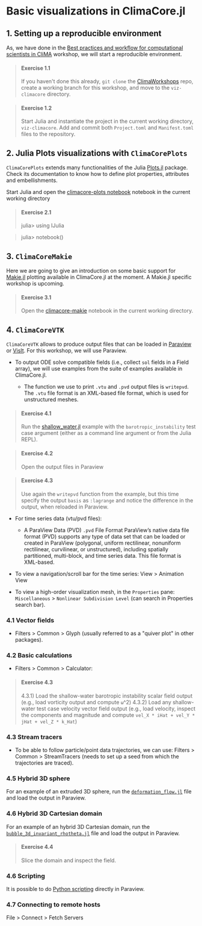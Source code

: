 # Basic visualizations in ClimaCore.jl

## 1. Setting up a reproducible environment

As, we have done in the [Best practices and workflow for computational scientists in CliMA](intro-best-practices/best-practices.md) workshop, we will start a reproducible environment.

> #### Exercise 1.1
> If you haven't done this already, `git clone` the [ClimaWorkshops](https://github.com/CliMA/ClimaWorkshops) repo, create a working branch for this workshop, and move to the `viz-climacore` directory.

> #### Exercise 1.2
> Start Julia and instantiate the project in the current working directory, `viz-climacore`.
> Add and commit both `Project.toml` and `Manifest.toml` files to the repository.

## 2. Julia Plots visualizations with `ClimaCorePlots`

`ClimaCorePlots` extends many functionalities of the Julia [Plots.jl](https://docs.juliaplots.org/stable/) package. Check its documentation to know how to define plot properties, attributes and embellishments.

Start Julia and open the [climacore-plots notebook](climacore-plots.ipynb) notebook in the current working directory

> #### Exercise 2.1
> julia> using IJulia

> julia> notebook()

## 3. `ClimaCoreMakie`

Here we are going to give an introduction on some basic support for [Makie.jl](https://makie.juliaplots.org/stable/) plotting available in ClimaCore.jl at the moment. A Makie.jl specific workshop is upcoming.
> #### Exercise 3.1
> Open the [climacore-makie](climacore-makie.ipynb) notebook in the current working directory.

## 4. `ClimaCoreVTK`

`ClimaCoreVTK` allows to produce output files that can be loaded in [Paraview](https://www.paraview.org/) or [VisIt](https://visit-dav.github.io/visit-website/index.html). For this workshop, we will use Paraview.

- To output ODE solve compatible fields (i.e., collect `sol` fields in a Field array), we will use examples from the suite of examples available in ClimaCore.jl.

    * The function we use to print `.vtu` and `.pvd` output files is `writepvd`. The `.vtu` file format is an XML-based file format, which is used for unstructured meshes.

> #### Exercise 4.1
> Run the [shallow_water.jl](shallow_water.jl) example with the `barotropic_instability` test case argument (either as a command line argument or from the Julia REPL).

> #### Exercise 4.2
> Open the output files in Paraview

> #### Exercise 4.3
> Use again the `writepvd` function from the example, but this time specify the output `basis` as `:lagrange` and notice the difference in the output, when reloaded in Paraview.

- For time series data (vtu/pvd files):

    * A ParaView Data (PVD) `.pvd` File Format ParaView’s native data file format (PVD) supports any type of data set that can be loaded or created in ParaView (polygonal, uniform rectilinear, nonuniform rectilinear, curvilinear, or unstructured), including spatially partitioned, multi-block, and time series data. This file format is XML-based.

- To view a navigation/scroll bar for the time series: View > Animation View

- To view a high-order visualization mesh, in the `Properties` pane: `Miscellaneous` > `Nonlinear Subdivision Level` (can search in Properties search bar).

### 4.1 Vector fields

- Filters > Common > Glyph (usually referred to as a "quiver plot" in other packages).

### 4.2 Basic calculations

- Filters > Common > Calculator:

> #### Exercise 4.3
> 4.3.1) Load the shallow-water barotropic instability scalar field output (e.g., load vorticity output and compute `ω`^2)
> 4.3.2) Load any shallow-water test case velocity vector field output (e.g., load velocity, inspect the components and magnitude and compute `vel_X * iHat + vel_Y * jHat + vel_Z * k_Hat`)

### 4.3 Stream tracers

- To be able to follow particle/point data trajectories, we can use: Filters > Common > StreamTracers (needs to set up a seed from which the trajectories are traced).

### 4.5 Hybrid 3D sphere
For an example of an extruded 3D sphere, run the [`deformation_flow.jl`](deformation_flow.jl) file and load the output in Paraview.

### 4.6 Hybrid 3D Cartesian domain
For an example of an hybrid 3D Cartesian domain, run the [`bubble_3d_invariant_rhotheta.jl`](bubble_3d_invariant_rhotheta.jl) file and load the output in Paraview.

> #### Exercise 4.4
> Slice the domain and inspect the field.
### 4.6 Scripting

It is possible to do [Python scripting](https://www.paraview.org/Wiki/ParaView/Python_Scripting) directly in Paraview.

### 4.7 Connecting to remote hosts

File > Connect > Fetch Servers



